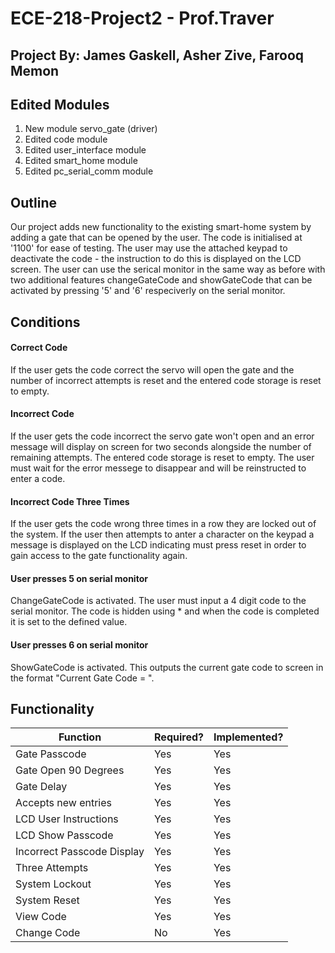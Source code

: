 # ECE-218-Project2 - Prof.Traver

## Project By: James Gaskell, Asher Zive, Farooq Memon

## Edited Modules

1. New module servo_gate (driver)
2. Edited code module
3. Edited user_interface module
4. Edited smart_home module
5. Edited pc_serial_comm module

## Outline

Our project adds new functionality to the existing smart-home system by adding a gate that can be opened by the user. The code is initialised at '1100' for ease of testing. The user may use the attached keypad to deactivate the code - the instruction to do this is displayed on the LCD screen.
The user can use the serical monitor in the same way as before with two additional features changeGateCode and showGateCode that can be activated by pressing '5' and '6' respeciverly on the serial monitor.

## Conditions

#### Correct Code

If the user gets the code correct the servo will open the gate and the number of incorrect attempts is reset and the entered code storage is reset to empty.

#### Incorrect Code

If the user gets the code incorrect the servo gate won't open and an error message will display on screen for two seconds alongside the number of remaining attempts. The entered code storage is reset to empty. The user must wait for the error messege to disappear and will be reinstructed to enter a code.

#### Incorrect Code Three Times

If the user gets the code wrong three times in a row they are locked out of the system. If the user then attempts to anter a character on the keypad a message is displayed on the LCD indicating must press reset in order to gain access to the gate functionality again.

#### User presses 5 on serial monitor

ChangeGateCode is activated. The user must input a 4 digit code to the serial monitor. The code is hidden using * and when the code is completed it is set to the defined value.

#### User presses 6 on serial monitor

ShowGateCode is activated. This outputs the current gate code to screen in the format "Current Gate Code = ".

## Functionality

|Function|Required?|Implemented?|
|--------|---------|------------|
|Gate Passcode|Yes|Yes|
|Gate Open 90 Degrees|Yes|Yes|
|Gate Delay|Yes|Yes|
|Accepts new entries|Yes|Yes|
|LCD User Instructions|Yes|Yes|
|LCD Show Passcode|Yes|Yes|
|Incorrect Passcode Display|Yes|Yes|
|Three Attempts|Yes|Yes|
|System Lockout|Yes|Yes|
|System Reset|Yes|Yes|
|View Code|Yes|Yes|
|Change Code|No|Yes|

